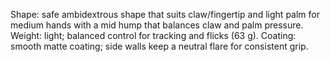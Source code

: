 Shape: safe ambidextrous shape that suits claw/fingertip and light palm for medium hands with a mid hump that balances claw and palm pressure.
Weight: light; balanced control for tracking and flicks (63 g).
Coating: smooth matte coating; side walls keep a neutral flare for consistent grip.
